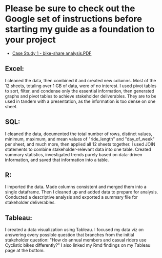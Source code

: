 # Please be sure to check out the Google set of instructions before starting my guide as a foundation to your project

* [Case Study 1 - bike-share analysis.PDF](https://github.com/MjxSjx/Portfolio/blob/main/Case%20Study%201%20-%20bike-share%20analysis/Case%20Study%201%20-%20bike-share%20analysis.pdf)

## Excel: 
I cleaned the data, then combined it and created new columns. Most of the 12 sheets, totaling over 1 GB of data, were of no interest. I used pivot tables to sort, filter, and condense only the essential information, then generated graphs and pivot tables to achieve stakeholder deliverables. They are to be used in tandem with a presentation, as the information is too dense on one sheet. 

## SQL: 
I cleaned the data, documented the total number of rows, distinct values, minimum, maximum, and mean values of "ride_length" and "day_of_week" per sheet, and much more, then applied all 12 sheets together. I used JOIN statements to combine stakeholder-relevant data into one table. Created summary statistics, investigated trends purely based on data-driven information, and saved that information into a table. 

## R:
I imported the data. Made columns consistent and merged them into a single dataframe. Then I cleaned up and added data to prepare for analysis. Conducted a descriptive analysis and exported a summary file for stakeholder deliverables. 

## Tableau:
I created a data visualization using Tableau. I focused my data viz on answering every possible question that branches from the initial stakeholder question: "How do annual members and casual riders use Cyclistic bikes differently?" I also linked my Rmd findings on my Tableau page at the bottom.
